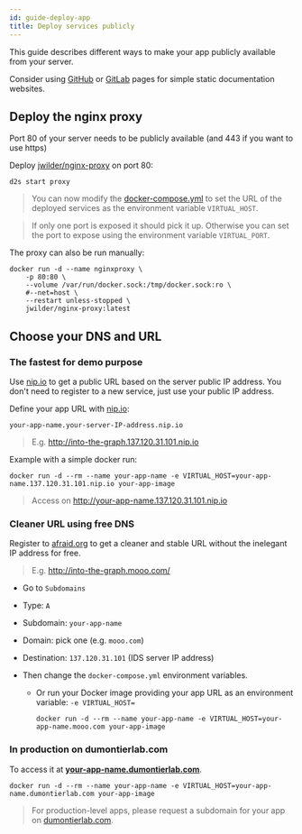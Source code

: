 ```yaml
---
id: guide-deploy-app
title: Deploy services publicly
---
```


This guide describes different ways to make your app publicly available from your server.

Consider using [GitHub](https://pages.github.com/) or [GitLab](https://docs.gitlab.com/ee/user/project/pages/) pages for simple static documentation websites.

## Deploy the nginx proxy

Port 80 of your server needs to be publicly available (and 443 if you want to use https)

Deploy [jwilder/nginx-proxy](https://github.com/jwilder/nginx-proxy) on port 80:

```shell
d2s start proxy
```

> You can now modify the [docker-compose.yml](https://github.com/MaastrichtU-IDS/d2s-core/blob/master/docker-compose.yml#L15) to set the URL of the deployed services as the environment variable `VIRTUAL_HOST`.

> If only one port is exposed it should pick it up. Otherwise you can set the port to expose using the environment variable `VIRTUAL_PORT`.

The proxy can also be run manually:

```shell
docker run -d --name nginxproxy \
    -p 80:80 \
    --volume /var/run/docker.sock:/tmp/docker.sock:ro \
    #--net=host \
    --restart unless-stopped \
    jwilder/nginx-proxy:latest
```

## Choose your DNS and URL

### The fastest for demo purpose

Use [nip.io](https://nip.io/) to get a public URL based on the server public IP address. You don't need to register to a new service, just use your public IP address.

Define your app URL with [nip.io](https://nip.io/):

```
your-app-name.your-server-IP-address.nip.io
```

> E.g. http://into-the-graph.137.120.31.101.nip.io

Example with a simple docker run:

```shell
docker run -d --rm --name your-app-name -e VIRTUAL_HOST=your-app-name.137.120.31.101.nip.io your-app-image
```

> Access on http://your-app-name.137.120.31.101.nip.io

### Cleaner URL using free DNS

Register to [afraid.org](https://freedns.afraid.org/) to get a cleaner and stable URL without the inelegant IP address for free.

> E.g. http://into-the-graph.mooo.com/

* Go to `Subdomains`

* Type: `A`

* Subdomain: `your-app-name`

* Domain: pick one (e.g. `mooo.com`)

* Destination: `137.120.31.101` (IDS server IP address)

* Then change the `docker-compose.yml` environment variables.

  * Or run your Docker image providing your app URL as an environment variable: `-e VIRTUAL_HOST=`

    ```shell
    docker run -d --rm --name your-app-name -e VIRTUAL_HOST=your-app-name.mooo.com your-app-image
    ```

### In production on dumontierlab.com

To access it at **[your-app-name.dumontierlab.com](http://your-app-name.dumontierlab.com)**.

```shell
docker run -d --rm --name your-app-name -e VIRTUAL_HOST=your-app-name.dumontierlab.com your-app-image
```

> For production-level apps, please request a subdomain for your app on [dumontierlab.com](http://dumontierlab.com/).
